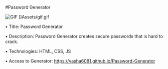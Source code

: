 #Password Generator 

<img src="https://github.com/yasha6081/Password-Generator/commit/c742c2056c54cce43b323e5b8b5bf060959a4c54#diff-bdc5e73a4b73dea02b6271b9c9b0877d" alt="GIF">
[]Assets/gif.gif

•	Title:
   Password Generator 
  
•	Description:
Password Generator creates secure passwords that is hard to crack.

•	Technologies:
HTML, CSS, JS

•           Access to Generator:
 https://yasha6081.github.io/Password-Generator

